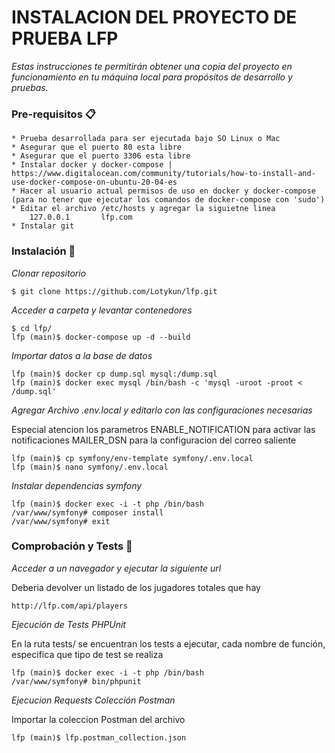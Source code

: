 # INSTALACION DEL PROYECTO DE PRUEBA LFP
_Estas instrucciones te permitirán obtener una copia del proyecto en funcionamiento en tu máquina local para propósitos de desarrollo y pruebas._
### Pre-requisitos 📋
```
* Prueba desarrollada para ser ejecutada bajo SO Linux o Mac
* Asegurar que el puerto 80 esta libre 
* Asegurar que el puerto 3306 esta libre
* Instalar docker y docker-compose | https://www.digitalocean.com/community/tutorials/how-to-install-and-use-docker-compose-on-ubuntu-20-04-es
* Hacer al usuario actual permisos de uso en docker y docker-compose (para no tener que ejecutar los comandos de docker-compose con 'sudo')
* Editar el archivo /etc/hosts y agregar la siguietne linea
    127.0.0.1       lfp.com
* Instalar git
```
### Instalación 🔧
_Clonar repositorio_
```
$ git clone https://github.com/Lotykun/lfp.git
```
_Acceder a carpeta y levantar contenedores_
```
$ cd lfp/
lfp (main)$ docker-compose up -d --build
```
_Importar datos a la base de datos_
```
lfp (main)$ docker cp dump.sql mysql:/dump.sql
lfp (main)$ docker exec mysql /bin/bash -c 'mysql -uroot -proot < /dump.sql'
```
_Agregar Archivo .env.local y editarlo con las configuraciones necesarias_

Especial atencion los parametros ENABLE_NOTIFICATION para activar las notificaciones MAILER_DSN para la configuracion del correo saliente 
```
lfp (main)$ cp symfony/env-template symfony/.env.local
lfp (main)$ nano symfony/.env.local
```
_Instalar dependencias symfony_
```
lfp (main)$ docker exec -i -t php /bin/bash
/var/www/symfony# composer install
/var/www/symfony# exit
```

### Comprobación y Tests 🔧
_Acceder a un navegador y ejecutar la siguiente url_

Deberia devolver un listado de los jugadores totales que hay
```
http://lfp.com/api/players
```
_Ejecución de Tests PHPUnit_

En la ruta tests/ se encuentran los tests a ejecutar, cada nombre de función, especifica que tipo de test se realiza
```
lfp (main)$ docker exec -i -t php /bin/bash
/var/www/symfony# bin/phpunit
```
_Ejecucion Requests Colección Postman_

Importar la coleccion Postman del archivo
```
lfp (main)$ lfp.postman_collection.json
```